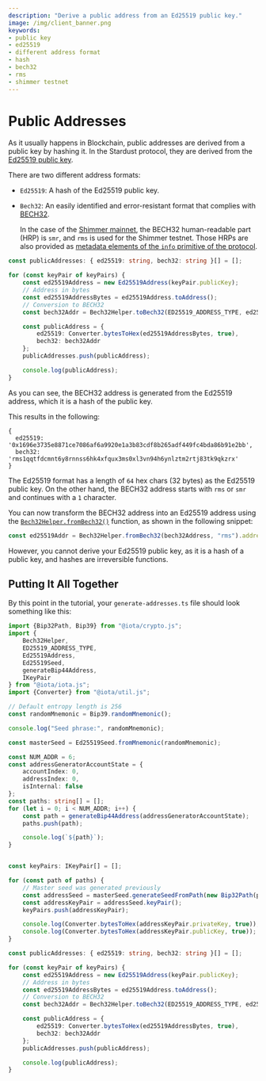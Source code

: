 ```yaml
---
description: "Derive a public address from an Ed25519 public key."
image: /img/client_banner.png
keywords:
- public key
- ed25519
- different address format
- hash
- bech32
- rms
- shimmer testnet
---
```

# Public Addresses

As it usually happens in Blockchain, public addresses are derived from a public key by hashing it. In the Stardust
protocol, they are derived from the [Ed25519 public key](03-generate-a-seed.md#generate-an-ed25519-master-seed).

There are two different address formats:

* `Ed25519`: A hash of the Ed25519 public key.
* `Bech32`: An easily identified and error-resistant format that complies
  with [BECH32](https://github.com/bitcoin/bips/blob/master/bip-0173.mediawiki).

  In the case of the [Shimmer mainnet](https://explorer.shimmer.network), the BECH32 human-readable part (HRP) is `smr`,
  and `rms` is used for the Shimmer testnet. Those HRPs are also provided as [metadata elements of the `info`
  primitive of the protocol](07-query-output-details.md).

```typescript
const publicAddresses: { ed25519: string, bech32: string }[] = [];

for (const keyPair of keyPairs) {
    const ed25519Address = new Ed25519Address(keyPair.publicKey);
    // Address in bytes
    const ed25519AddressBytes = ed25519Address.toAddress();
    // Conversion to BECH32
    const bech32Addr = Bech32Helper.toBech32(ED25519_ADDRESS_TYPE, ed25519AddressBytes, "rms");

    const publicAddress = {
        ed25519: Converter.bytesToHex(ed25519AddressBytes, true),
        bech32: bech32Addr
    };
    publicAddresses.push(publicAddress);

    console.log(publicAddress);
}
```

As you can see, the BECH32 address is generated from the Ed25519 address, which it is a hash of the public key.

This results in the following:

```text
{
  ed25519: '0x1696e3735e8871ce7086af6a9920e1a3b83cdf8b265adf449fc4bda86b91e2bb',
  bech32: 'rms1qqtfdcmnt6y8rnnss6hk4xfqux3ms0xl3vn94h6ynlztm2rtj83tk9qkzrx'
}
```

The Ed25519 format has a length of `64` hex chars (32 bytes) as the Ed25519 public key. On the other hand, the BECH32
address starts with `rms` or `smr` and continues with a `1` character.

You can now transform the BECH32 address into an Ed25519 address using
the [`Bech32Helper.fromBech32()`](../../references/client/classes/Bech32Helper#frombech32) function, as shown in the
following snippet:

```typescript
const ed25519Addr = Bech32Helper.fromBech32(bech32Address, "rms").addressBytes;
```

However, you cannot derive your Ed25519 public key, as it is a hash of a public key, and hashes are irreversible
functions.

## Putting It All Together

By this point in the tutorial, your `generate-addresses.ts` file should look something like this:

```typescript
import {Bip32Path, Bip39} from "@iota/crypto.js";
import {
    Bech32Helper,
    ED25519_ADDRESS_TYPE,
    Ed25519Address,
    Ed25519Seed,
    generateBip44Address,
    IKeyPair
} from "@iota/iota.js";
import {Converter} from "@iota/util.js";

// Default entropy length is 256
const randomMnemonic = Bip39.randomMnemonic();

console.log("Seed phrase:", randomMnemonic);

const masterSeed = Ed25519Seed.fromMnemonic(randomMnemonic);

const NUM_ADDR = 6;
const addressGeneratorAccountState = {
    accountIndex: 0,
    addressIndex: 0,
    isInternal: false
};
const paths: string[] = [];
for (let i = 0; i < NUM_ADDR; i++) {
    const path = generateBip44Address(addressGeneratorAccountState);
    paths.push(path);

    console.log(`${path}`);
}


const keyPairs: IKeyPair[] = [];

for (const path of paths) {
    // Master seed was generated previously
    const addressSeed = masterSeed.generateSeedFromPath(new Bip32Path(path));
    const addressKeyPair = addressSeed.keyPair();
    keyPairs.push(addressKeyPair);

    console.log(Converter.bytesToHex(addressKeyPair.privateKey, true));
    console.log(Converter.bytesToHex(addressKeyPair.publicKey, true));
}

const publicAddresses: { ed25519: string, bech32: string }[] = [];

for (const keyPair of keyPairs) {
    const ed25519Address = new Ed25519Address(keyPair.publicKey);
    // Address in bytes
    const ed25519AddressBytes = ed25519Address.toAddress();
    // Conversion to BECH32
    const bech32Addr = Bech32Helper.toBech32(ED25519_ADDRESS_TYPE, ed25519AddressBytes, "rms");

    const publicAddress = {
        ed25519: Converter.bytesToHex(ed25519AddressBytes, true),
        bech32: bech32Addr
    };
    publicAddresses.push(publicAddress);

    console.log(publicAddress);
}
```